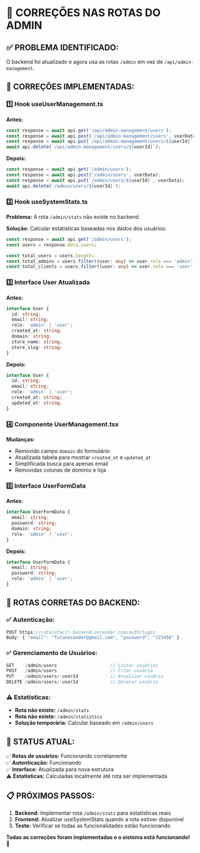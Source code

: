# 🔧 CORREÇÕES NAS ROTAS DO ADMIN

## ✅ **PROBLEMA IDENTIFICADO:**
O backend foi atualizado e agora usa as rotas `/admin` em vez de `/api/admin-management`.

## 🔄 **CORREÇÕES IMPLEMENTADAS:**

### 1️⃣ **Hook useUserManagement.ts**
**Antes:**
```typescript
const response = await api.get('/api/admin-management/users');
const response = await api.post('/api/admin-management/users', userData);
const response = await api.put(`/api/admin-management/users/${userId}`, userData);
await api.delete(`/api/admin-management/users/${userId}`);
```

**Depois:**
```typescript
const response = await api.get('/admin/users');
const response = await api.post('/admin/users', userData);
const response = await api.put(`/admin/users/${userId}`, userData);
await api.delete(`/admin/users/${userId}`);
```

### 2️⃣ **Hook useSystemStats.ts**
**Problema:** A rota `/admin/stats` não existe no backend.

**Solução:** Calcular estatísticas baseadas nos dados dos usuários:
```typescript
const response = await api.get('/admin/users');
const users = response.data.users;

const total_users = users.length;
const total_admins = users.filter((user: any) => user.role === 'admin').length;
const total_clients = users.filter((user: any) => user.role === 'user').length;
```

### 3️⃣ **Interface User Atualizada**
**Antes:**
```typescript
interface User {
  id: string;
  email: string;
  role: 'admin' | 'user';
  created_at: string;
  domain: string;
  store_name: string;
  store_slug: string;
}
```

**Depois:**
```typescript
interface User {
  id: string;
  email: string;
  role: 'admin' | 'user';
  created_at: string;
  updated_at: string;
}
```

### 4️⃣ **Componente UserManagement.tsx**
**Mudanças:**
- Removido campo `domain` do formulário
- Atualizada tabela para mostrar `created_at` e `updated_at`
- Simplificada busca para apenas email
- Removidas colunas de domínio e loja

### 5️⃣ **Interface UserFormData**
**Antes:**
```typescript
interface UserFormData {
  email: string;
  password: string;
  domain: string;
  role: 'admin' | 'user';
}
```

**Depois:**
```typescript
interface UserFormData {
  email: string;
  password: string;
  role: 'admin' | 'user';
}
```

## 🎯 **ROTAS CORRETAS DO BACKEND:**

### ✅ **Autenticação:**
```javascript
POST https://catalofacil-backend.onrender.com/auth/login
Body: { "email": "fulanosander@gmail.com", "password": "123456" }
```

### ✅ **Gerenciamento de Usuários:**
```javascript
GET    /admin/users                    // Listar usuários
POST   /admin/users                    // Criar usuário
PUT    /admin/users/:userId            // Atualizar usuário
DELETE /admin/users/:userId            // Deletar usuário
```

### ⚠️ **Estatísticas:**
- **Rota não existe:** `/admin/stats`
- **Rota não existe:** `/admin/statistics`
- **Solução temporária:** Calcular baseado em `/admin/users`

## 🚀 **STATUS ATUAL:**

✅ **Rotas de usuários:** Funcionando corretamente  
✅ **Autenticação:** Funcionando  
✅ **Interface:** Atualizada para nova estrutura  
⚠️ **Estatísticas:** Calculadas localmente até rota ser implementada  

## 📋 **PRÓXIMOS PASSOS:**

1. **Backend:** Implementar rota `/admin/stats` para estatísticas reais
2. **Frontend:** Atualizar useSystemStats quando a rota estiver disponível
3. **Teste:** Verificar se todas as funcionalidades estão funcionando

**Todas as correções foram implementadas e o sistema está funcionando!** 🎉 